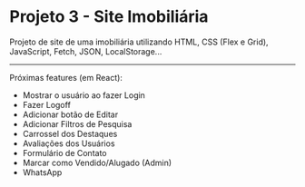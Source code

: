 # Projeto 3 - Site Imobiliária

Projeto de site de uma imobiliária utilizando HTML, CSS (Flex e Grid), JavaScript, Fetch, JSON, LocalStorage...

---
Próximas features (em React):
 - Mostrar o usuário ao fazer Login
 - Fazer Logoff
 - Adicionar botão de Editar
 - Adicionar Filtros de Pesquisa
 - Carrossel dos Destaques
 - Avaliações dos Usuários
 - Formulário de Contato
 - Marcar como Vendido/Alugado (Admin)
 - WhatsApp